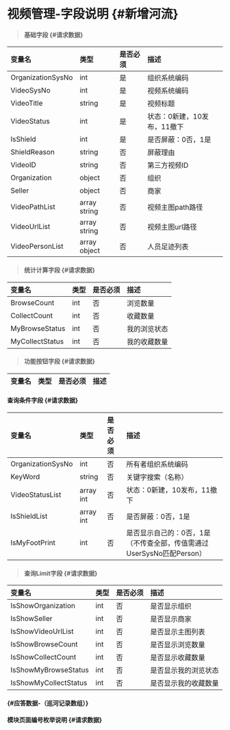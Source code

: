 # 视频管理-字段说明 {#新增河流}

> #### 基础字段 {#请求数据}

| 变量名 | 类型 | 是否必须 | 描述 |
| :--- | :--- | :--- | :--- |
| OrganizationSysNo | int | 是 | 组织系统编码 |
| VideoSysNo | int | 是 | 视频系统编码 |
| VideoTitle | string | 是 | 视频标题 |
| VideoStatus | int | 是 | 状态：0新建，10发布，11撤下 |
| IsShield | int | 是 | 是否屏蔽：0否，1是 |
| ShieldReason | string | 否 | 屏蔽理由 |
| VideoID | string | 否 | 第三方视频ID |
| Organization | object | 否 | 组织 |
| Seller | object | 否 | 商家 |
| VideoPathList | array string | 否 | 视频主图path路径 |
| VideoUrlList | array string | 否 | 视频主图url路径 |
| VideoPersonList | array object | 否 | 人员足迹列表 |

> #### 统计计算字段 {#请求数据}

| 变量名 | 类型 | 是否必须 | 描述 |
| :--- | :--- | :--- | :--- |
| BrowseCount | int | 否 | 浏览数量 |
| CollectCount | int | 否 | 收藏数量 |
| MyBrowseStatus | int | 否 | 我的浏览状态 |
| MyCollectStatus | int | 否 | 我的收藏数量 |

> #### 功能按钮字段 {#请求数据}

| 变量名 | 类型 | 是否必须 | 描述 |
| :--- | :--- | :--- | :--- |


#### 查询条件字段 {#请求数据}

| 变量名 | 类型 | 是否必须 | 描述 |
| :--- | :--- | :--- | :--- |
| OrganizationSysNo | int | 否 | 所有者组织系统编码 |
| KeyWord | string | 否 | 关键字搜索（名称） |
| VideoStatusList | array int | 否 | 状态：0新建，10发布，11撤下 |
| IsShieldList | array int | 否 | 是否屏蔽：0否，1是 |
| IsMyFootPrint | int | 否 | 是否显示自己的：0否，1是（不传查全部，传值需通过UserSysNo匹配Person） |

> #### 查询Limit字段 {#请求数据}

| 变量名 | 类型 | 是否必须 | 描述 |
| :--- | :--- | :--- | :--- |
| IsShowOrganization | int | 否 | 是否显示组织 |
| IsShowSeller | int | 否 | 是否显示商家 |
| IsShowVideoUrlList | int | 否 | 是否显示主图列表 |
| IsShowBrowseCount | int | 否 | 是否显示浏览数量 |
| IsShowCollectCount | int | 否 | 是否显示收藏数量 |
| IsShowMyBrowseStatus | int | 否 | 是否显示我的浏览状态 |
| IsShowMyCollectStatus | int | 否 | 是否显示我的收藏数量 |

####  {#应答数据-（巡河记录数组）}

#### 模块页面编号枚举说明 {#请求数据}



